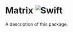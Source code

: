 # Matrix ![Swift](https://github.com/Santhosh-KS/Swift_Matrix/workflows/Swift/badge.svg)

A description of this package.
